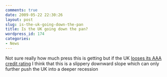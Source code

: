 ```yaml
---
comments: true
date: 2009-05-22 22:30:26
layout: post
slug: is-the-uk-going-down-the-pan
title: Is the UK going down the pan?
wordpress_id: 174
categories:
- News
---
```


Not sure really how much press this is getting but if the UK [looses its AAA credit rating](http://www.ft.com/cms/s/e46f01c4-45e3-11de-803f-00144feabdc0,Authorised=false.html?_i_location=http%3A%2F%2Fwww.ft.com%2Fcms%2Fs%2F0%2Fe46f01c4-45e3-11de-803f-00144feabdc0.html&_i_referer=) I think that this is a slippery downward slope which can only further push the UK into a deeper recession
